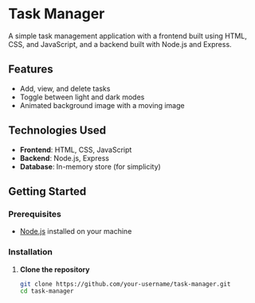 # Task Manager

A simple task management application with a frontend built using HTML, CSS, and JavaScript, and a backend built with Node.js and Express.

## Features

- Add, view, and delete tasks
- Toggle between light and dark modes
- Animated background image with a moving image

## Technologies Used

- **Frontend**: HTML, CSS, JavaScript
- **Backend**: Node.js, Express
- **Database**: In-memory store (for simplicity)

## Getting Started

### Prerequisites

- [Node.js](https://nodejs.org/) installed on your machine

### Installation

1. **Clone the repository**

   ```bash
   git clone https://github.com/your-username/task-manager.git
   cd task-manager
